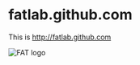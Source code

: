 fatlab.github.com
=================

This is <http://fatlab.github.com>

![FAT logo](http://fffff.at/fuckflickr/data/FAT-LOGOS/FAT-logo-nbc-vector-LEFT.png)
